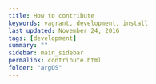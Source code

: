 ```yaml
---
title: How to contribute
keywords: vagrant, development, install
last_updated: November 24, 2016
tags: [development]
summary: ""
sidebar: main_sidebar
permalink: contribute.html
folder: "argOS"
---
```

